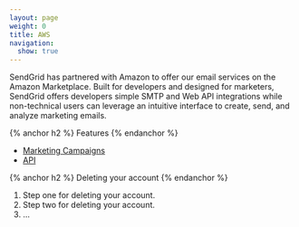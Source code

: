 ```yaml
---
layout: page
weight: 0
title: AWS
navigation:
  show: true
---
```


SendGrid has partnered with Amazon to offer our email services on the Amazon Marketplace. Built for developers and designed for marketers, SendGrid offers developers simple SMTP and Web API integrations while non-technical users can leverage an intuitive interface to create, send, and analyze marketing emails. 

{% anchor h2 %}
Features
{% endanchor %}

* [Marketing Campaigns](https://sendgrid.com/docs/User_Guide/Marketing_Campaigns/getting_started.html)
* [API](https://sendgrid.com/docs/API_Reference/api_v3.html)

{% anchor h2 %}
Deleting your account
{% endanchor %}

1. Step one for deleting your account.
1. Step two for deleting your account.
1. ...
